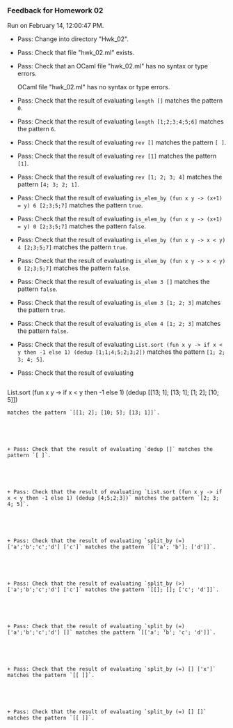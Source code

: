 ### Feedback for Homework 02

Run on February 14, 12:00:47 PM.

+ Pass: Change into directory "Hwk_02".

+ Pass: Check that file "hwk_02.ml" exists.

+ Pass: Check that an OCaml file "hwk_02.ml" has no syntax or type errors.

    OCaml file "hwk_02.ml" has no syntax or type errors.



+ Pass: Check that the result of evaluating `length []` matches the pattern `0`.

   



+ Pass: Check that the result of evaluating `length [1;2;3;4;5;6]` matches the pattern `6`.

   



+ Pass: Check that the result of evaluating `rev []` matches the pattern `[ ]`.

   



+ Pass: Check that the result of evaluating `rev [1]` matches the pattern `[1]`.

   



+ Pass: Check that the result of evaluating `rev [1; 2; 3; 4]` matches the pattern `[4; 3; 2; 1]`.

   



+ Pass: Check that the result of evaluating `is_elem_by (fun x y -> (x+1) = y) 6 [2;3;5;7]` matches the pattern `true`.

   



+ Pass: Check that the result of evaluating `is_elem_by (fun x y -> (x+1) = y) 0 [2;3;5;7]` matches the pattern `false`.

   



+ Pass: Check that the result of evaluating `is_elem_by (fun x y -> x < y) 4 [2;3;5;7]` matches the pattern `true`.

   



+ Pass: Check that the result of evaluating `is_elem_by (fun x y -> x < y) 0 [2;3;5;7]` matches the pattern `false`.

   



+ Pass: Check that the result of evaluating `is_elem 3 []` matches the pattern `false`.

   



+ Pass: Check that the result of evaluating `is_elem 3 [1; 2; 3]` matches the pattern `true`.

   



+ Pass: Check that the result of evaluating `is_elem 4 [1; 2; 3]` matches the pattern `false`.

   



+ Pass: Check that the result of evaluating `List.sort (fun x y -> if x < y then -1 else 1) (dedup [1;1;4;5;2;3;2])` matches the pattern `[1; 2; 3; 4; 5]`.

   



+ Pass: Check that the result of evaluating 
   ```
List.sort (fun x y -> if x < y then -1 else 1) (dedup [[13; 1]; [13; 1]; [1; 2]; [10; 5]])
   ```
 matches the pattern `[[1; 2]; [10; 5]; [13; 1]]`.

   



+ Pass: Check that the result of evaluating `dedup []` matches the pattern `[ ]`.

   



+ Pass: Check that the result of evaluating `List.sort (fun x y -> if x < y then -1 else 1) (dedup [4;5;2;3])` matches the pattern `[2; 3; 4; 5]`.

   



+ Pass: Check that the result of evaluating `split_by (=) ['a';'b';'c';'d'] ['c']` matches the pattern `[['a'; 'b']; ['d']]`.

   



+ Pass: Check that the result of evaluating `split_by (>) ['a';'b';'c';'d'] ['c']` matches the pattern `[[]; []; ['c'; 'd']]`.

   



+ Pass: Check that the result of evaluating `split_by (=) ['a';'b';'c';'d'] []` matches the pattern `[['a'; 'b'; 'c'; 'd']]`.

   



+ Pass: Check that the result of evaluating `split_by (=) [] ['x']` matches the pattern `[[ ]]`.

   



+ Pass: Check that the result of evaluating `split_by (=) [] []` matches the pattern `[[ ]]`.

   



